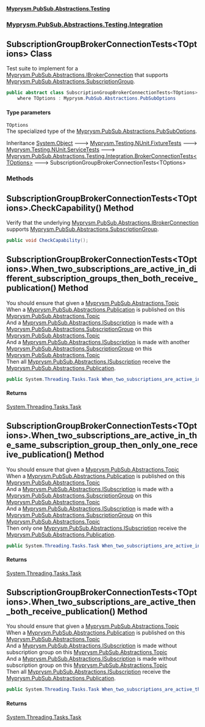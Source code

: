 #### [Myprysm.PubSub.Abstractions.Testing](index.md 'index')
### [Myprysm.PubSub.Abstractions.Testing.Integration](index.md#Myprysm_PubSub_Abstractions_Testing_Integration 'Myprysm.PubSub.Abstractions.Testing.Integration')
## SubscriptionGroupBrokerConnectionTests&lt;TOptions&gt; Class
Test suite to implement for a [Myprysm.PubSub.Abstractions.IBrokerConnection](https://docs.microsoft.com/en-us/dotnet/api/Myprysm.PubSub.Abstractions.IBrokerConnection 'Myprysm.PubSub.Abstractions.IBrokerConnection') that supports [Myprysm.PubSub.Abstractions.SubscriptionGroup](https://docs.microsoft.com/en-us/dotnet/api/Myprysm.PubSub.Abstractions.SubscriptionGroup 'Myprysm.PubSub.Abstractions.SubscriptionGroup').  
```csharp
public abstract class SubscriptionGroupBrokerConnectionTests<TOptions> : Myprysm.PubSub.Abstractions.Testing.Integration.BrokerConnectionTests<TOptions>
    where TOptions : Myprysm.PubSub.Abstractions.PubSubOptions
```
#### Type parameters
<a name='Myprysm_PubSub_Abstractions_Testing_Integration_SubscriptionGroupBrokerConnectionTests_TOptions__TOptions'></a>
`TOptions`  
The specialized type of the [Myprysm.PubSub.Abstractions.PubSubOptions](https://docs.microsoft.com/en-us/dotnet/api/Myprysm.PubSub.Abstractions.PubSubOptions 'Myprysm.PubSub.Abstractions.PubSubOptions').
  

Inheritance [System.Object](https://docs.microsoft.com/en-us/dotnet/api/System.Object 'System.Object') &#129106; [Myprysm.Testing.NUnit.FixtureTests](https://docs.microsoft.com/en-us/dotnet/api/Myprysm.Testing.NUnit.FixtureTests 'Myprysm.Testing.NUnit.FixtureTests') &#129106; [Myprysm.Testing.NUnit.ServiceTests](https://docs.microsoft.com/en-us/dotnet/api/Myprysm.Testing.NUnit.ServiceTests 'Myprysm.Testing.NUnit.ServiceTests') &#129106; [Myprysm.PubSub.Abstractions.Testing.Integration.BrokerConnectionTests&lt;](Myprysm_PubSub_Abstractions_Testing_Integration_BrokerConnectionTests_TOptions_.md 'Myprysm.PubSub.Abstractions.Testing.Integration.BrokerConnectionTests&lt;TOptions&gt;')[TOptions](Myprysm_PubSub_Abstractions_Testing_Integration_SubscriptionGroupBrokerConnectionTests_TOptions_.md#Myprysm_PubSub_Abstractions_Testing_Integration_SubscriptionGroupBrokerConnectionTests_TOptions__TOptions 'Myprysm.PubSub.Abstractions.Testing.Integration.SubscriptionGroupBrokerConnectionTests&lt;TOptions&gt;.TOptions')[&gt;](Myprysm_PubSub_Abstractions_Testing_Integration_BrokerConnectionTests_TOptions_.md 'Myprysm.PubSub.Abstractions.Testing.Integration.BrokerConnectionTests&lt;TOptions&gt;') &#129106; SubscriptionGroupBrokerConnectionTests&lt;TOptions&gt;  
### Methods
<a name='Myprysm_PubSub_Abstractions_Testing_Integration_SubscriptionGroupBrokerConnectionTests_TOptions__CheckCapability()'></a>
## SubscriptionGroupBrokerConnectionTests&lt;TOptions&gt;.CheckCapability() Method
Verify that the underlying [Myprysm.PubSub.Abstractions.IBrokerConnection](https://docs.microsoft.com/en-us/dotnet/api/Myprysm.PubSub.Abstractions.IBrokerConnection 'Myprysm.PubSub.Abstractions.IBrokerConnection') supports [Myprysm.PubSub.Abstractions.SubscriptionGroup](https://docs.microsoft.com/en-us/dotnet/api/Myprysm.PubSub.Abstractions.SubscriptionGroup 'Myprysm.PubSub.Abstractions.SubscriptionGroup').  
```csharp
public void CheckCapability();
```
  
<a name='Myprysm_PubSub_Abstractions_Testing_Integration_SubscriptionGroupBrokerConnectionTests_TOptions__When_two_subscriptions_are_active_in_different_subscription_groups_then_both_receive_publication()'></a>
## SubscriptionGroupBrokerConnectionTests&lt;TOptions&gt;.When_two_subscriptions_are_active_in_different_subscription_groups_then_both_receive_publication() Method
You should ensure that given a [Myprysm.PubSub.Abstractions.Topic](https://docs.microsoft.com/en-us/dotnet/api/Myprysm.PubSub.Abstractions.Topic 'Myprysm.PubSub.Abstractions.Topic')  
When a [Myprysm.PubSub.Abstractions.Publication](https://docs.microsoft.com/en-us/dotnet/api/Myprysm.PubSub.Abstractions.Publication 'Myprysm.PubSub.Abstractions.Publication') is published on this [Myprysm.PubSub.Abstractions.Topic](https://docs.microsoft.com/en-us/dotnet/api/Myprysm.PubSub.Abstractions.Topic 'Myprysm.PubSub.Abstractions.Topic')  
And a [Myprysm.PubSub.Abstractions.ISubscription](https://docs.microsoft.com/en-us/dotnet/api/Myprysm.PubSub.Abstractions.ISubscription 'Myprysm.PubSub.Abstractions.ISubscription') is made with a [Myprysm.PubSub.Abstractions.SubscriptionGroup](https://docs.microsoft.com/en-us/dotnet/api/Myprysm.PubSub.Abstractions.SubscriptionGroup 'Myprysm.PubSub.Abstractions.SubscriptionGroup') on this [Myprysm.PubSub.Abstractions.Topic](https://docs.microsoft.com/en-us/dotnet/api/Myprysm.PubSub.Abstractions.Topic 'Myprysm.PubSub.Abstractions.Topic')  
And a [Myprysm.PubSub.Abstractions.ISubscription](https://docs.microsoft.com/en-us/dotnet/api/Myprysm.PubSub.Abstractions.ISubscription 'Myprysm.PubSub.Abstractions.ISubscription') is made with another [Myprysm.PubSub.Abstractions.SubscriptionGroup](https://docs.microsoft.com/en-us/dotnet/api/Myprysm.PubSub.Abstractions.SubscriptionGroup 'Myprysm.PubSub.Abstractions.SubscriptionGroup') on this [Myprysm.PubSub.Abstractions.Topic](https://docs.microsoft.com/en-us/dotnet/api/Myprysm.PubSub.Abstractions.Topic 'Myprysm.PubSub.Abstractions.Topic')  
Then all [Myprysm.PubSub.Abstractions.ISubscription](https://docs.microsoft.com/en-us/dotnet/api/Myprysm.PubSub.Abstractions.ISubscription 'Myprysm.PubSub.Abstractions.ISubscription') receive the [Myprysm.PubSub.Abstractions.Publication](https://docs.microsoft.com/en-us/dotnet/api/Myprysm.PubSub.Abstractions.Publication 'Myprysm.PubSub.Abstractions.Publication').  
```csharp
public System.Threading.Tasks.Task When_two_subscriptions_are_active_in_different_subscription_groups_then_both_receive_publication();
```
#### Returns
[System.Threading.Tasks.Task](https://docs.microsoft.com/en-us/dotnet/api/System.Threading.Tasks.Task 'System.Threading.Tasks.Task')  
  
<a name='Myprysm_PubSub_Abstractions_Testing_Integration_SubscriptionGroupBrokerConnectionTests_TOptions__When_two_subscriptions_are_active_in_the_same_subscription_group_then_only_one_receive_publication()'></a>
## SubscriptionGroupBrokerConnectionTests&lt;TOptions&gt;.When_two_subscriptions_are_active_in_the_same_subscription_group_then_only_one_receive_publication() Method
You should ensure that given a [Myprysm.PubSub.Abstractions.Topic](https://docs.microsoft.com/en-us/dotnet/api/Myprysm.PubSub.Abstractions.Topic 'Myprysm.PubSub.Abstractions.Topic')  
When a [Myprysm.PubSub.Abstractions.Publication](https://docs.microsoft.com/en-us/dotnet/api/Myprysm.PubSub.Abstractions.Publication 'Myprysm.PubSub.Abstractions.Publication') is published on this [Myprysm.PubSub.Abstractions.Topic](https://docs.microsoft.com/en-us/dotnet/api/Myprysm.PubSub.Abstractions.Topic 'Myprysm.PubSub.Abstractions.Topic')  
And a [Myprysm.PubSub.Abstractions.ISubscription](https://docs.microsoft.com/en-us/dotnet/api/Myprysm.PubSub.Abstractions.ISubscription 'Myprysm.PubSub.Abstractions.ISubscription') is made with a [Myprysm.PubSub.Abstractions.SubscriptionGroup](https://docs.microsoft.com/en-us/dotnet/api/Myprysm.PubSub.Abstractions.SubscriptionGroup 'Myprysm.PubSub.Abstractions.SubscriptionGroup') on this [Myprysm.PubSub.Abstractions.Topic](https://docs.microsoft.com/en-us/dotnet/api/Myprysm.PubSub.Abstractions.Topic 'Myprysm.PubSub.Abstractions.Topic')  
And a [Myprysm.PubSub.Abstractions.ISubscription](https://docs.microsoft.com/en-us/dotnet/api/Myprysm.PubSub.Abstractions.ISubscription 'Myprysm.PubSub.Abstractions.ISubscription') is made with a [Myprysm.PubSub.Abstractions.SubscriptionGroup](https://docs.microsoft.com/en-us/dotnet/api/Myprysm.PubSub.Abstractions.SubscriptionGroup 'Myprysm.PubSub.Abstractions.SubscriptionGroup') on this [Myprysm.PubSub.Abstractions.Topic](https://docs.microsoft.com/en-us/dotnet/api/Myprysm.PubSub.Abstractions.Topic 'Myprysm.PubSub.Abstractions.Topic')  
Then only one [Myprysm.PubSub.Abstractions.ISubscription](https://docs.microsoft.com/en-us/dotnet/api/Myprysm.PubSub.Abstractions.ISubscription 'Myprysm.PubSub.Abstractions.ISubscription') receive the [Myprysm.PubSub.Abstractions.Publication](https://docs.microsoft.com/en-us/dotnet/api/Myprysm.PubSub.Abstractions.Publication 'Myprysm.PubSub.Abstractions.Publication').  
```csharp
public System.Threading.Tasks.Task When_two_subscriptions_are_active_in_the_same_subscription_group_then_only_one_receive_publication();
```
#### Returns
[System.Threading.Tasks.Task](https://docs.microsoft.com/en-us/dotnet/api/System.Threading.Tasks.Task 'System.Threading.Tasks.Task')  
  
<a name='Myprysm_PubSub_Abstractions_Testing_Integration_SubscriptionGroupBrokerConnectionTests_TOptions__When_two_subscriptions_are_active_then_both_receive_publication()'></a>
## SubscriptionGroupBrokerConnectionTests&lt;TOptions&gt;.When_two_subscriptions_are_active_then_both_receive_publication() Method
You should ensure that given a [Myprysm.PubSub.Abstractions.Topic](https://docs.microsoft.com/en-us/dotnet/api/Myprysm.PubSub.Abstractions.Topic 'Myprysm.PubSub.Abstractions.Topic')  
When a [Myprysm.PubSub.Abstractions.Publication](https://docs.microsoft.com/en-us/dotnet/api/Myprysm.PubSub.Abstractions.Publication 'Myprysm.PubSub.Abstractions.Publication') is published on this [Myprysm.PubSub.Abstractions.Topic](https://docs.microsoft.com/en-us/dotnet/api/Myprysm.PubSub.Abstractions.Topic 'Myprysm.PubSub.Abstractions.Topic')  
And a [Myprysm.PubSub.Abstractions.ISubscription](https://docs.microsoft.com/en-us/dotnet/api/Myprysm.PubSub.Abstractions.ISubscription 'Myprysm.PubSub.Abstractions.ISubscription') is made without subscription group on this [Myprysm.PubSub.Abstractions.Topic](https://docs.microsoft.com/en-us/dotnet/api/Myprysm.PubSub.Abstractions.Topic 'Myprysm.PubSub.Abstractions.Topic')  
And a [Myprysm.PubSub.Abstractions.ISubscription](https://docs.microsoft.com/en-us/dotnet/api/Myprysm.PubSub.Abstractions.ISubscription 'Myprysm.PubSub.Abstractions.ISubscription') is made without subscription group on this [Myprysm.PubSub.Abstractions.Topic](https://docs.microsoft.com/en-us/dotnet/api/Myprysm.PubSub.Abstractions.Topic 'Myprysm.PubSub.Abstractions.Topic')  
Then all [Myprysm.PubSub.Abstractions.ISubscription](https://docs.microsoft.com/en-us/dotnet/api/Myprysm.PubSub.Abstractions.ISubscription 'Myprysm.PubSub.Abstractions.ISubscription') receive the [Myprysm.PubSub.Abstractions.Publication](https://docs.microsoft.com/en-us/dotnet/api/Myprysm.PubSub.Abstractions.Publication 'Myprysm.PubSub.Abstractions.Publication').  
```csharp
public System.Threading.Tasks.Task When_two_subscriptions_are_active_then_both_receive_publication();
```
#### Returns
[System.Threading.Tasks.Task](https://docs.microsoft.com/en-us/dotnet/api/System.Threading.Tasks.Task 'System.Threading.Tasks.Task')  
  
